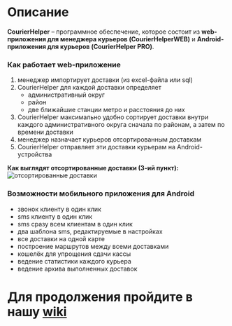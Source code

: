# Описание
**CourierHelper** – программное обеспечение, которое состоит из **web-приложения для менеджера курьеров (CourierHelperWEB)** и **Android-приложения для курьеров (CourierHelper PRO)**.

### Как работает web-приложение
   1. менеджер импортирует доставки (из exсel-файла или sql)
   2. CourierHelper для каждой доставки определяет
      * административный округ
      * район
      * две ближайшие станции метро и расстояния до них
   3. CourierHelper максимально удобно сортирует доставки внутри каждого административного округа сначала по районам, а затем по времени доставки
   4. менеджер назначает курьеров отсортированным доставкам
   5. CourierHelper отправляет эти доставки курьерам на Android-устройства

**Как выглядят отсортированные доставки (3-ий пункт):**
![отсортированные доставки](https://test.courierhelper.ru/img/sortedDeliveries.png)

### Возможности мобильного приложения для Android
   * звонок клиенту в один клик
   * sms клиенту в один клик
   * sms сразу всем клиентам в один клик
   * два шаблона sms, редактируемые в настройках
   * все доставки на одной карте
   * построение маршрутов между всеми доставками
   * кошелёк для упрощения сдачи кассы
   * ведение статистики каждого курьера
   * ведение архива выполненных доставок

# Для продолжения пройдите в нашу [wiki](https://github.com/ivan8m8/CourierHelperWEB/wiki)
